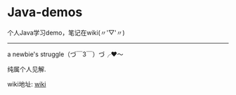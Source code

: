 # Java-demos
个人Java学习demo，笔记在wiki(〃'▽'〃)
- - -
a newbie's struggle（づ￣3￣）づ╭❤～

纯属个人见解.

wiki地址:
[wiki](https://github.com/CheNbXxx/java-demos/wiki)
